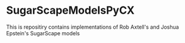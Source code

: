 ﻿# SugarScapeModelsPyCX
This is repositiry contains implementations of Rob Axtell's and Joshua Epstein's SugarScape models
